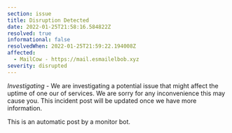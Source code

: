 ```yaml
---
section: issue
title: Disruption Detected
date: 2022-01-25T21:58:16.584822Z
resolved: true
informational: false
resolvedWhen: 2022-01-25T21:59:22.194008Z
affected:
  - MailCow - https://mail.esmailelbob.xyz
severity: disrupted
---
```

*Investigating* - We are investigating a potential issue that might affect the uptime of one our of services. We are sorry for any inconvenience this may cause you. This incident post will be updated once we have more information.

This is an automatic post by a monitor bot.
        